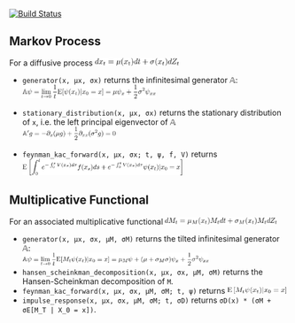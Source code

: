 [![Build Status](https://travis-ci.org/matthieugomez/InfinitesimalGenerators.jl.svg?branch=master)](https://travis-ci.org/matthieugomez/InfinitesimalGenerators.jl)


## Markov Process
For a diffusive process 
	<img src="img/dx.png" height ="30%" width = "30%">
- `generator(x, μx, σx)` returns the infinitesimal generator 𝔸: <br> <img src="img/generator.png" height ="50%" width = "50%">

- `stationary_distribution(x, μx, σx)` returns the stationary distribution of `x`, i.e. the left principal eigenvector of  𝔸 <br> <img src="img/stationary.png" height ="35%" width = "35%">
- `feynman_kac_forward(x, μx, σx; t, ψ, f, V)`	returns <img src="img/feynman_kac.png" height ="60%" width = "60%">

## Multiplicative Functional
For an associated multiplicative functional
<img src="img/dM.png" height ="40%" width = "40%">
- `generator(x, μx, σx, μM, σM)` returns the tilted infinitesimal generator 𝔸: <br> <img src="img/generator_tilted.png" height ="70%" width = "70%">
- `hansen_scheinkman_decomposition(x, μx, σx, μM, σM)` returns the Hansen-Scheinkman decomposition of `M`.
- `feynman_kac_forward(x, μx, σx, μM, σM; t, ψ)` returns  <img src="img/feynman_kac_tilded.png" height ="22%" width = "22%">
- `impulse_response(x, μx, σx, μM, σM; t, σD)` returns  `σD(x) * (σM + σE[M_T | X_0 = x])`.

